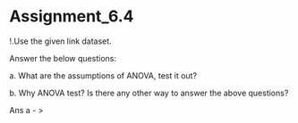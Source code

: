 # Assignment_6.4

!.Use the given link dataset.

Answer the below questions:

a. What are the assumptions of ANOVA, test it out?

b. Why ANOVA test? Is there any other way to answer the above questions?

Ans a - >
